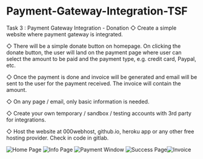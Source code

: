 # Payment-Gateway-Integration-TSF
Task 3 : Payment Gateway Integration - Donation 
◇ Create a simple website where payment gateway is integrated.

◇ There will be a simple donate button on homepage. On clicking the donate button, the user will land on the payment page where
user can select the amount to be paid and the payment type, e.g. credit card, Paypal, etc.

◇ Once the payment is done and invoice will be generated and email will be sent to the user for the payment received. The
invoice will contain the amount.

◇ On any page / email, only basic information is needed.

◇ Create your own temporary / sandbox / testing accounts with 3rd party for integrations.

◇ Host the website at 000webhost, github.io, heroku app or any other free hosting provider. Check in code in gitlab.

![Home Page](https://user-images.githubusercontent.com/77893513/126335544-e02b8480-23cc-4be2-984c-ed8597677ccc.jpg)
![Info Page](https://user-images.githubusercontent.com/77893513/126335525-4a8c2e33-0945-457c-a4b0-8dbcf9d93c05.jpg)
![Payment Window](https://user-images.githubusercontent.com/77893513/126335506-b52baf72-1f99-46b6-988a-16d96dedd44f.jpg)
![Success Page](https://user-images.githubusercontent.com/77893513/126335492-e038778e-25ed-43f6-a813-e57c44a28b37.jpg)![Invoice](https://user-images.githubusercontent.com/77893513/126336470-998ecbfe-2402-400f-9ef9-d37c18a4e161.jpg)
